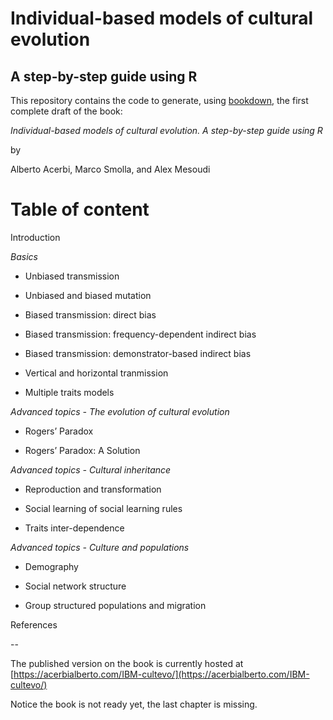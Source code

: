 # Individual-based models of cultural evolution

## A step-by-step guide using R

This repository contains the code to generate, using [bookdown](https://bookdown.org), the first complete draft of the book:

*Individual-based models of cultural evolution. A step-by-step guide using R*

by 

Alberto Acerbi, Marco Smolla, and Alex Mesoudi

# Table of content

Introduction

*Basics*

* Unbiased transmission

* Unbiased and biased mutation

* Biased transmission: direct bias

* Biased transmission: frequency-dependent indirect bias

* Biased transmission: demonstrator-based indirect bias

* Vertical and horizontal tranmission

* Multiple traits models

*Advanced topics - The evolution of cultural evolution*

* Rogers’ Paradox

* Rogers’ Paradox: A Solution

*Advanced topics - Cultural inheritance*

* Reproduction and transformation

* Social learning of social learning rules

* Traits inter-dependence

*Advanced topics - Culture and populations*

* Demography

* Social network structure

* Group structured populations and migration

References

--

The published version on the book is currently hosted at [https://acerbialberto.com/IBM-cultevo/](https://acerbialberto.com/IBM-cultevo/)

Notice the book is not ready yet, the last chapter is missing.
